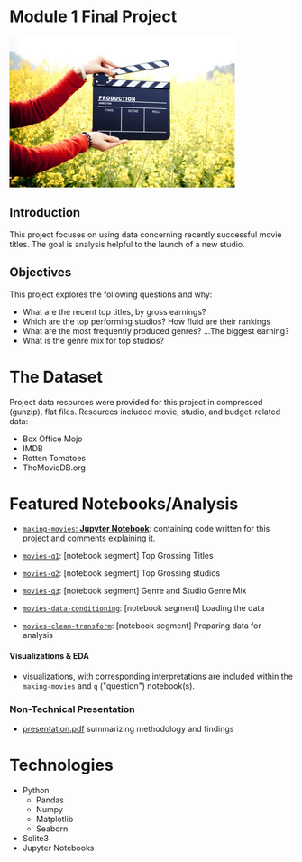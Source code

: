 # Module 1 Final Project
![arms holding director's clapper board](images/movie.jpg)

## Introduction

This project focuses on using data concerning recently successful movie titles. The goal is analysis helpful to the launch of a new studio.

## Objectives

This project explores the following questions and why:

* What are the recent top titles, by gross earnings?
* Which are the top performing studios? How fluid are their rankings
* What are the most frequently produced genres? ...The biggest earning?
* What is the genre mix for top studios?

# The Dataset

Project data resources were provided for this project in compressed (gunzip), flat files. Resources included movie, studio, and budget-related data:
* Box Office Mojo
* IMDB
* Rotten Tomatoes
* TheMovieDB.org

# Featured Notebooks/Analysis

* [`making-movies`: **Jupyter Notebook**](making-movies.ipynb): containing code written for this project and comments explaining it.

* [`movies-q1`](notebooks/movies-q1.ipynb): [notebook segment] Top Grossing Titles
* [`movies-q2`](notebooks/movies-q2.ipynb): [notebook segment] Top Grossing studios
* [`movies-q3`](notebooks/movies-q3.ipynb): [notebook segment] Genre and Studio Genre Mix
* [`movies-data-conditioning`](notebooks/movies-data-conditioning.ipynb): [notebook segment] Loading the data
* [`movies-clean-transform`](notebooks/movies-clean-transform.ipynb): [notebook segment] Preparing data for analysis

#### Visualizations & EDA

* visualizations, with corresponding interpretations are included within the `making-movies` and `q` ("question") notebook(s).

### Non-Technical Presentation

* [presentation.pdf](presentation.pdf) summarizing  methodology and findings

# Technologies
* Python
    - Pandas
    - Numpy
    - Matplotlib
    - Seaborn
* Sqlite3
* Jupyter Notebooks

```python

```
